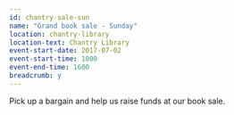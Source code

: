 ```yaml
---
id: chantry-sale-sun
name: "Grand book sale - Sunday"
location: chantry-library
location-text: Chantry Library
event-start-date: 2017-07-02
event-start-time: 1000
event-end-time: 1600
breadcrumb: y
---
```


Pick up a bargain and help us raise funds at our book sale.
